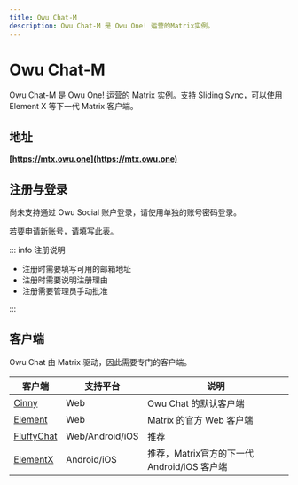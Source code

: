 ```yaml
---
title: Owu Chat-M
description: Owu Chat-M 是 Owu One! 运营的Matrix实例。
---
```


# Owu Chat-M

Owu Chat-M 是 Owu One! 运营的 Matrix 实例。支持 Sliding Sync，可以使用 Element X 等下一代 Matrix 客户端。

## 地址

**[https://mtx.owu.one](https://mtx.owu.one)**

## 注册与登录

尚未支持通过 Owu Social 账户登录，请使用单独的账号密码登录。

若要申请新账号，请[填写此表](https://r.owu.one/owuchat)。

::: info 注册说明

- 注册时需要填写可用的邮箱地址
- 注册时需要说明注册理由
- 注册需要管理员手动批准

:::

## 客户端

Owu Chat 由 Matrix 驱动，因此需要专门的客户端。

| 客户端 | 支持平台 | 说明 |
| --- | --- | --- |
| [Cinny](https://mtx.owu.one) | Web | Owu Chat 的默认客户端 |
| [Element](https://app.element.io/) | Web | Matrix 的官方 Web 客户端 |
| [FluffyChat](https://fluffychat.im/) | Web/Android/iOS | 推荐 |
| [ElementX](https://element.io/app-for-productivity) | Android/iOS | 推荐，Matrix官方的下一代 Android/iOS 客户端 |
